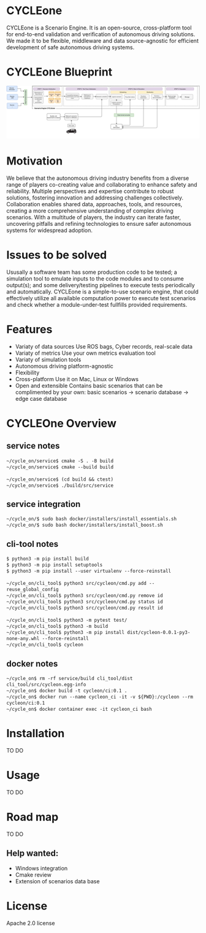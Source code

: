 # CYCLEone 
CYCLEone is a Scenario Engine. It is an open-source, cross-platform tool for end-to-end validation and verification of autonomous driving solutions. We made it to be flexible, middleware and data source-agnostic for efficient development of safe autonomous driving systems.

# CYCLEone Blueprint
![CYCLEone Blueprint](CYCLEone.png)

# Motivation 
We believe that the autonomous driving industry benefits from a diverse range of players co-creating value and collaborating to enhance safety and reliability. Multiple perspectives and expertise contribute to robust solutions, fostering innovation and addressing challenges collectively. Collaboration enables shared data, approaches, tools, and resources, creating a more comprehensive understanding of complex driving scenarios. With a multitude of players, the industry can iterate faster, uncovering pitfalls and refining technologies to ensure safer autonomous systems for widespread adoption.

# Issues to be solved
Ususally a software team has some production code to be tested; a simulation tool to emulate inputs to the code modules and to consume output(s); and some delivery/testing pipelines to execute tests periodically and automatically. CYCLEone is a simple-to-use scenario engine, that could effectively utilize all available computation power to execute test scenarios and check whether a module-under-test fullfills provided requirements.

# Features 
* Variaty of data sources
  Use ROS bags, Cyber records, real-scale data
* Variaty of metrics
  Use your own metrics evaluation tool
* Variaty of simulation tools
* Autonomous driving platform-agnostic
* Flexibility
* Cross-platform
  Use it on Mac, Linux or Windows
* Open and extensible
  Contains basic scenarios that can be complimented by your own: basic scenarios -> scenario database -> edge case database 

# CYCLEOne Overview
## service notes

```
~/cycle_on/service$ cmake -S . -B build
~/cycle_on/service$ cmake --build build

~/cycle_on/service$ (cd build && ctest)
~/cycle_on/service$ ./build/src/service
```

## service integration

```
~/cycle_on/$ sudo bash docker/installers/install_essentials.sh
~/cycle_on/$ sudo bash docker/installers/install_boost.sh
```

## cli-tool notes
```
$ python3 -m pip install build
$ python3 -m pip install setuptools
$ python3 -m pip install --user virtualenv --force-reinstall

~/cycle_on/cli_tool$ python3 src/cycleon/cmd.py add --reuse_global_config
~/cycle_on/cli_tool$ python3 src/cycleon/cmd.py remove id
~/cycle_on/cli_tool$ python3 src/cycleon/cmd.py status id
~/cycle_on/cli_tool$ python3 src/cycleon/cmd.py result id

~/cycle_on/cli_tool$ python3 -m pytest test/
~/cycle_on/cli_tool$ python3 -m build
~/cycle_on/cli_tool$ python3 -m pip install dist/cycleon-0.0.1-py3-none-any.whl --force-reinstall
~/cycle_on/cli_tool$ cycleon
```

## docker notes
```
~/cycle_on$ rm -rf service/build cli_tool/dist cli_tool/src/cycleon.egg-info
~/cycle_on$ docker build -t cycleon/ci:0.1 .
~/cycle_on$ docker run --name cycleon_ci -it -v ${PWD}:/cycleon --rm cycleon/ci:0.1
~/cycle_on$ docker container exec -it cycleon_ci bash
```


# Installation 
TO DO

# Usage

TO DO


# Road map
TO DO


## Help wanted:
* Windows integration
* Cmake review
* Extension of scenarios data base

# License 

Apache 2.0 license 

